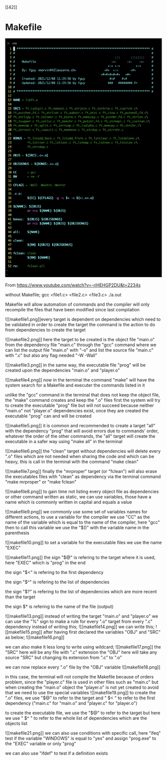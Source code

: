 [[42]]

# Makefile

![[Makefile.png]](../pictures/Makefile.png)

From https://www.youtube.com/watch?v=-riHEHGP2DU&t=2234s

without Makefile;
gcc <file1.c> <file2.c> <file3.c>
./a.out

Makefile will allow automation of commands and the compiler will only recompile the files that have been modified since last compilation

![[makefile1.png]]every target is dependent on dependencies which need to be validated in order to create the target
the command is the action to do from dependencies to create the target

![[makefile2.png]]
here the target to be created is the object file "main.o" from the dependency file "main.c" through the "gcc" command where we can list the output file "main.o" with "-o" and list the source file "main.c" with ".c" but also any flag needed "-W -Wall"

![[makefile3.png]]
in the same way, the executable file "prog" will be created upon the dependencies "main.o" and "player.o"

![[makefile4.png]]
now in the terminal the command "make" will have the system search for a Makefile and executer the commands listed in it

unlike the "gcc" command in the terminal that does not keep the object file, the "make" command creates and keep the ".o" files
first the system will try to create the executable "prog" file but will not succeed because neither "main.o" not "player.o" dependencies exist, once they are created the executable "prog" can and will be created

![[makefile5.png]]
it is common and recommended to create a target "all" with the dependency "prog" that will avoid errors due to commands' order, whatever the order of the other commands, the "all" target will create the executable in a safer way using "make all" in the terminal

![[makefile6.png]]
the "clean" target without dependencies will delete every ".o" files which are not needed when sharing the code and which can be heavy, this is call in the terminal with the command "make clean"

![[makefile7.png]]
finally the "mrproper" target (or "fclean") will also erase the executables files with "clean" as dependency via the terminal command "make mrproper" or "make fclean"

![[makefile8.png]]
to gain time not listing every object file as dependencies or other command written as static, we can use variables, those have a name which is commonly written in capital and equals a value

![[makefile9.png]]
we commonly use some set of variables names for different actions, to use a variable for the compiler we use "CC"  as the name of the variable which is equal to the name of the compiler, here "gcc"
then to call this variable we use the "$()" with the variable name in the parenthesis

![[makefile10.png]]
to set a variable for the executable files we use the name "EXEC"

![[makefile11.png]]
the sign "$@" is refering to the target where it is used, here "EXEC" which is "prog" in the end

the sign "$<" is refering to the first dependency

the sign "$^" is refering to the list of dependencies

the sign "$?" is refering to the list of dependencies which are more recent than the target

the sign $* is refering to the name of the file (output)

![[makefile13.png]]
instead of writing the target "main.o" and "player.o" we can use the "%" sign to make a rule for every ".o" target from every ".c" dependency
instead of writing this;
![[makefile14.png]]
we can write this;
![[makefile15.png]]
after having first declared the variables "OBJ" and "SRC" as below;
![[makefile16.png]]

we can also make it less long to write using wildcard;
![[makefile17.png]]
the "SRC" here will be any file with ".c" extension
the "OBJ" here will take any source "SRC" but changing its extension from ".c" to ".o"

we can now replace every ".o" file by the "OBJ" variable
![[makefile18.png]]

in this case, the terminal will not compile the Makefile because of orders problem, since the "player.c" file is used in other files such as "main.c" but when creating the "main.o" object the "player.o" is not yet created
to avoid that we need to use the special variables
![[makefile19.png]]
to create the ".o" files, we use "$@" to refer to the target and " $< " to refer to the first dependency ("main.c" for "main.o" and "player.c" for "player.o")

to create the executable file, we use the "$@" to refer to the target but here we use " $^ " to refer to the whole list of dependencies which are the objects list

![[makefile21.png]]
we can also use conditions with specific call, here "ifeq" test if  the variable "WINDOWS" is equal to "yes" and assign "prog.exe" to the "EXEC" variable or only "prog"

we can also use "ifdef" to test if a definition exists